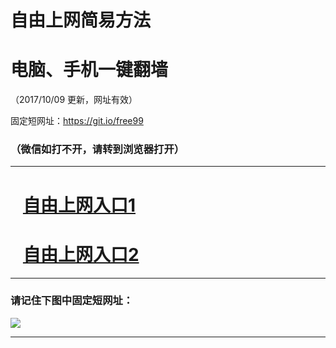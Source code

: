 ﻿# 自由上网简易方法

# 电脑、手机一键翻墙

（2017/10/09 更新，网址有效）

固定短网址：https://git.io/free99

### （微信如打不开，请转到浏览器打开）


***





# &nbsp;&nbsp; <a href="http://ft3097115621.fwq-tz-1001.info/fwqtz01.html?t=100900118638 " target="_blank">自由上网入口1</a>
# &nbsp;&nbsp; <a href="http://ft2555528671.fwq-tz-1002.info/fwqtz02.html?t=10090013287 " target="_blank">自由上网入口2</a>
***

### 请记住下图中固定短网址：

<img src="https://s3-us-west-2.amazonaws.com/fwq-1001/yjfq-20170905okok.png" /> 


***

